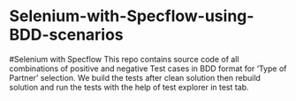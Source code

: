 # Selenium-with-Specflow-using-BDD-scenarios
#Selenium with Specflow
This repo contains source code of all combinations of positive and negative Test cases in BDD format for ‘Type of Partner’ selection.
We build the tests after clean solution then rebuild solution and run the tests with the help of test explorer in test tab.
